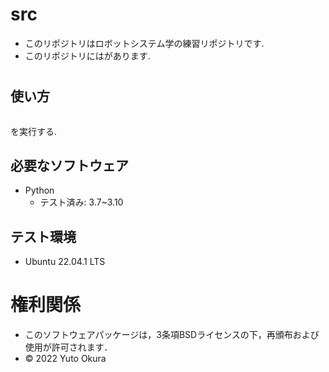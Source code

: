 # src
* このリポジトリはロボットシステム学の練習リポジトリです.
* このリポジトリにはがあります.

#

## 使い方
```

```
を実行する.

## 必要なソフトウェア
* Python
  * テスト済み: 3.7~3.10

## テスト環境
* Ubuntu 22.04.1 LTS

# 権利関係
* このソフトウェアパッケージは，3条項BSDライセンスの下，再頒布および使用が許可されます．
* © 2022 Yuto Okura
